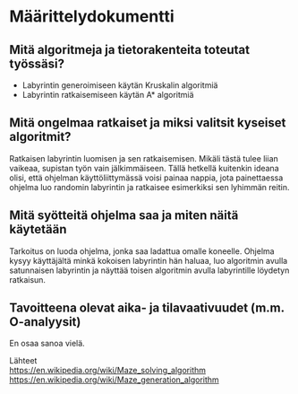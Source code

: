 # Määrittelydokumentti

## Mitä algoritmeja ja tietorakenteita toteutat työssäsi?
- Labyrintin generoimiseen käytän Kruskalin algoritmiä 
- Labyrintin ratkaisemiseen käytän A* algoritmiä

## Mitä ongelmaa ratkaiset ja miksi valitsit kyseiset algoritmit?
Ratkaisen labyrintin luomisen ja sen ratkaisemisen. Mikäli tästä tulee liian vaikeaa, supistan työn vain jälkimmäiseen.
Tällä hetkellä kuitenkin ideana olisi, että ohjelman käyttöliittymässä voisi painaa nappia, jota painettaessa 
ohjelma luo randomin labyrintin ja ratkaisee esimerkiksi sen lyhimmän reitin.

## Mitä syötteitä ohjelma saa ja miten näitä käytetään
Tarkoitus on luoda ohjelma, jonka saa ladattua omalle koneelle. Ohjelma kysyy käyttäjältä minkä kokoisen labyrintin hän haluaa, luo algoritmin avulla satunnaisen labyrintin ja näyttää toisen algoritmin avulla labyrintille löydetyn ratkaisun. 

## Tavoitteena olevat aika- ja tilavaativuudet (m.m. O-analyysit)
En osaa sanoa vielä. 

Lähteet\
https://en.wikipedia.org/wiki/Maze_solving_algorithm  
https://en.wikipedia.org/wiki/Maze_generation_algorithm  
